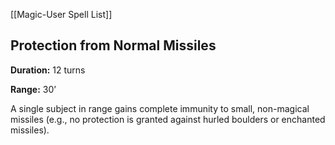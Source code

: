 [[Magic-User Spell List]]

## Protection from Normal Missiles

**Duration:** 12 turns

**Range:** 30’

A single subject in range gains complete immunity to small, non-magical missiles (e.g., no protection is granted against hurled boulders or enchanted missiles).